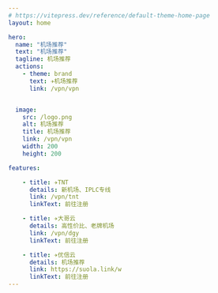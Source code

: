 ```yaml
---
# https://vitepress.dev/reference/default-theme-home-page
layout: home

hero:
  name: "机场推荐"
  text: "机场推荐"
  tagline: 机场推荐
  actions:
    - theme: brand
      text: ✈️机场推荐
      link: /vpn/vpn


  image:
    src: /logo.png
    alt: 机场推荐
    title: 机场推荐
    link: /vpn/vpn
    width: 200
    height: 200

features:

    - title: ✈️TNT
      details: 新机场、IPLC专线
      link: /vpn/tnt
      linkText: 前往注册

    - title: ✈️大哥云
      details: 高性价比、老牌机场
      link: /vpn/dgy
      linkText: 前往注册

    - title: ✈️优信云
      details: 机场推荐
      link: https://suola.link/w
      linkText: 前往注册
---
```


<!-- <script setup>
import MFriends from './home/MFriends.vue'
</script>

<ClientOnly>
  <MFriends/>
</ClientOnly> -->
